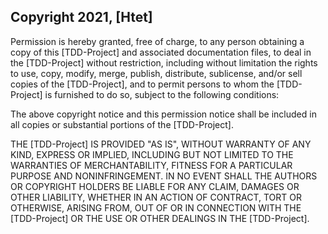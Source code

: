 ## Copyright 2021, [Htet]


Permission is hereby granted, free of charge, to any person obtaining a copy of this [TDD-Project] and associated documentation files, to deal in the [TDD-Project] without restriction, including without limitation the rights to use, copy, modify, merge, publish, distribute, sublicense, and/or sell copies of the [TDD-Project], and to permit persons to whom the [TDD-Project] is furnished to do so, subject to the following conditions:

The above copyright notice and this permission notice shall be included in all copies or substantial portions of the [TDD-Project].

THE [TDD-Project] IS PROVIDED "AS IS", WITHOUT WARRANTY OF ANY KIND, EXPRESS OR IMPLIED, INCLUDING BUT NOT LIMITED TO THE WARRANTIES OF MERCHANTABILITY, FITNESS FOR A PARTICULAR PURPOSE AND NONINFRINGEMENT. IN NO EVENT SHALL THE AUTHORS OR COPYRIGHT HOLDERS BE LIABLE FOR ANY CLAIM, DAMAGES OR OTHER LIABILITY, WHETHER IN AN ACTION OF CONTRACT, TORT OR OTHERWISE, ARISING FROM, OUT OF OR IN CONNECTION WITH THE [TDD-Project] OR THE USE OR OTHER DEALINGS IN THE [TDD-Project].

